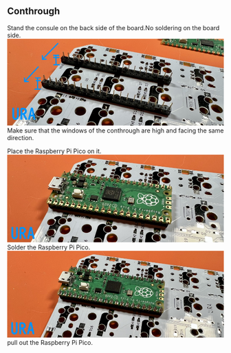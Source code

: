## Conthrough

Stand the consule on the back side of the board.No soldering on the board side.   
![](img/IMG_4383.jpg)   
Make sure that the windows of the conthrough are high and facing the same direction.  
  
Place the Raspberry Pi Pico on it.  
![](img/IMG_4385.jpg)   
Solder the Raspberry Pi Pico.  
![](img/IMG_4386.jpg)   
pull out the Raspberry Pi Pico.
